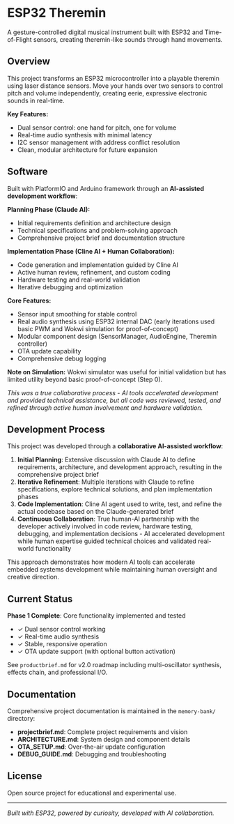 # ESP32 Theremin

A gesture-controlled digital musical instrument built with ESP32 and Time-of-Flight sensors, creating theremin-like sounds through hand movements.

## Overview

This project transforms an ESP32 microcontroller into a playable theremin using laser distance sensors. Move your hands over two sensors to control pitch and volume independently, creating eerie, expressive electronic sounds in real-time.

**Key Features:**
- Dual sensor control: one hand for pitch, one for volume
- Real-time audio synthesis with minimal latency
- I2C sensor management with address conflict resolution
- Clean, modular architecture for future expansion

## Software

Built with PlatformIO and Arduino framework through an **AI-assisted development workflow**:

**Planning Phase (Claude AI):**
- Initial requirements definition and architecture design
- Technical specifications and problem-solving approach
- Comprehensive project brief and documentation structure

**Implementation Phase (Cline AI + Human Collaboration):**
- Code generation and implementation guided by Cline AI
- Active human review, refinement, and custom coding
- Hardware testing and real-world validation
- Iterative debugging and optimization

**Core Features:**
- Sensor input smoothing for stable control
- Real audio synthesis using ESP32 internal DAC (early iterations used basic PWM and Wokwi simulation for proof-of-concept)
- Modular component design (SensorManager, AudioEngine, Theremin controller)
- OTA update capability
- Comprehensive debug logging

**Note on Simulation:** Wokwi simulator was useful for initial validation but has limited utility beyond basic proof-of-concept (Step 0).

*This was a true collaborative process - AI tools accelerated development and provided technical assistance, but all code was reviewed, tested, and refined through active human involvement and hardware validation.*

## Development Process

This project was developed through a **collaborative AI-assisted workflow**:

1. **Initial Planning**: Extensive discussion with Claude AI to define requirements, architecture, and development approach, resulting in the comprehensive project brief
2. **Iterative Refinement**: Multiple iterations with Claude to refine specifications, explore technical solutions, and plan implementation phases
3. **Code Implementation**: Cline AI agent used to write, test, and refine the actual codebase based on the Claude-generated brief
4. **Continuous Collaboration**: True human-AI partnership with the developer actively involved in code review, hardware testing, debugging, and implementation decisions - AI accelerated development while human expertise guided technical choices and validated real-world functionality

This approach demonstrates how modern AI tools can accelerate embedded systems development while maintaining human oversight and creative direction.

## Current Status

**Phase 1 Complete**: Core functionality implemented and tested
- ✓ Dual sensor control working
- ✓ Real-time audio synthesis
- ✓ Stable, responsive operation
- ✓ OTA update support (with optional button activation)

See `productbrief.md` for v2.0 roadmap including multi-oscillator synthesis, effects chain, and professional I/O.

## Documentation

Comprehensive project documentation is maintained in the `memory-bank/` directory:
- **projectbrief.md**: Complete project requirements and vision
- **ARCHITECTURE.md**: System design and component details
- **OTA_SETUP.md**: Over-the-air update configuration
- **DEBUG_GUIDE.md**: Debugging and troubleshooting

## License

Open source project for educational and experimental use.

---

*Built with ESP32, powered by curiosity, developed with AI collaboration.*
